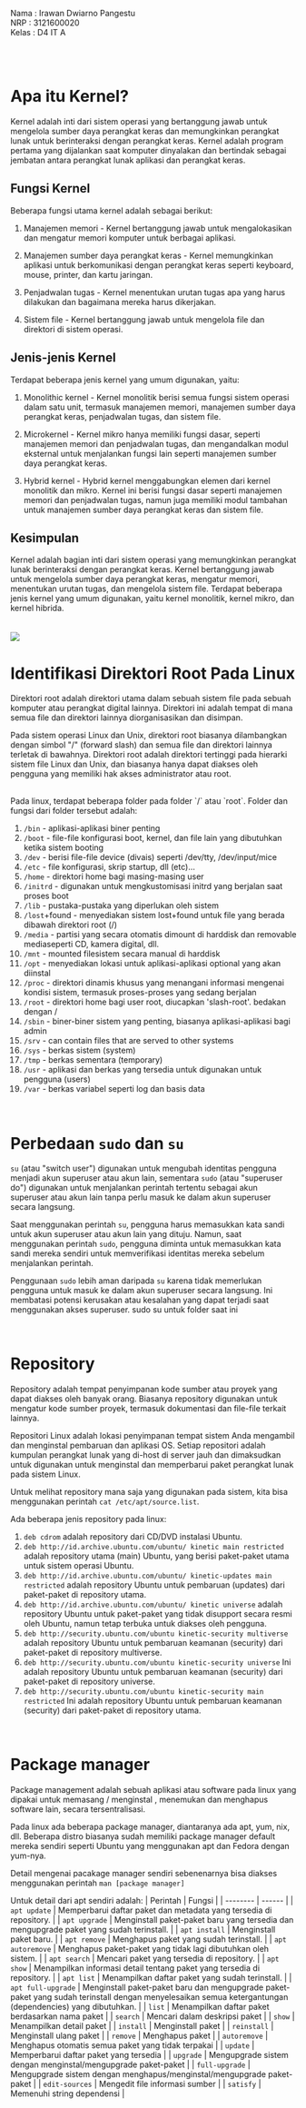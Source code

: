 Nama : Irawan Dwiarno Pangestu<br/>
NRP : 3121600020<br/>
Kelas : D4 IT A

<br/>
<br/>

# Apa itu Kernel?

Kernel adalah inti dari sistem operasi yang bertanggung jawab untuk mengelola sumber daya perangkat keras dan memungkinkan perangkat lunak untuk berinteraksi dengan perangkat keras. Kernel adalah program pertama yang dijalankan saat komputer dinyalakan dan bertindak sebagai jembatan antara perangkat lunak aplikasi dan perangkat keras.

## Fungsi Kernel

Beberapa fungsi utama kernel adalah sebagai berikut:

1. Manajemen memori - Kernel bertanggung jawab untuk mengalokasikan dan mengatur memori komputer untuk berbagai aplikasi.

2. Manajemen sumber daya perangkat keras - Kernel memungkinkan aplikasi untuk berkomunikasi dengan perangkat keras seperti keyboard, mouse, printer, dan kartu jaringan.

3. Penjadwalan tugas - Kernel menentukan urutan tugas apa yang harus dilakukan dan bagaimana mereka harus dikerjakan.

4. Sistem file - Kernel bertanggung jawab untuk mengelola file dan direktori di sistem operasi.

## Jenis-jenis Kernel

Terdapat beberapa jenis kernel yang umum digunakan, yaitu:

1. Monolithic kernel - Kernel monolitik berisi semua fungsi sistem operasi dalam satu unit, termasuk manajemen memori, manajemen sumber daya perangkat keras, penjadwalan tugas, dan sistem file.

2. Microkernel - Kernel mikro hanya memiliki fungsi dasar, seperti manajemen memori dan penjadwalan tugas, dan mengandalkan modul eksternal untuk menjalankan fungsi lain seperti manajemen sumber daya perangkat keras.

3. Hybrid kernel - Hybrid kernel menggabungkan elemen dari kernel monolitik dan mikro. Kernel ini berisi fungsi dasar seperti manajemen memori dan penjadwalan tugas, namun juga memiliki modul tambahan untuk manajemen sumber daya perangkat keras dan sistem file.

## Kesimpulan

Kernel adalah bagian inti dari sistem operasi yang memungkinkan perangkat lunak berinteraksi dengan perangkat keras. Kernel bertanggung jawab untuk mengelola sumber daya perangkat keras, mengatur memori, menentukan urutan tugas, dan mengelola sistem file. Terdapat beberapa jenis kernel yang umum digunakan, yaitu kernel monolitik, kernel mikro, dan kernel hibrida.
<br/><br/><br/>
![](assets/1.png)

# Identifikasi Direktori Root Pada Linux

Direktori root adalah direktori utama dalam sebuah sistem file pada sebuah komputer atau perangkat digital lainnya. Direktori ini adalah tempat di mana semua file dan direktori lainnya diorganisasikan dan disimpan.

Pada sistem operasi Linux dan Unix, direktori root biasanya dilambangkan dengan simbol "/" (forward slash) dan semua file dan direktori lainnya terletak di bawahnya. Direktori root adalah direktori tertinggi pada hierarki sistem file Linux dan Unix, dan biasanya hanya dapat diakses oleh pengguna yang memiliki hak akses administrator atau root.

<br/>
Pada linux, terdapat beberapa folder pada folder `/` atau `root`. Folder dan fungsi dari folder tersebut adalah:

1. `/bin` - aplikasi-aplikasi biner penting
2. `/boot` - file-file konfigurasi boot, kernel, dan file lain yang dibutuhkan ketika sistem booting
3. `/dev` - berisi file-file device (divais) seperti /dev/tty, /dev/input/mice
4. `/etc` - file konfigurasi, skrip startup, dll (etc)...
5. `/home` - direktori home bagi masing-masing user
6. `/initrd` - digunakan untuk mengkustomisasi initrd yang berjalan saat proses boot
7. `/lib` - pustaka-pustaka yang diperlukan oleh sistem
8. `/lost`+found - menyediakan sistem lost+found untuk file yang berada dibawah direktori root (/)
9. `/media` - partisi yang secara otomatis dimount di harddisk dan removable mediaseperti CD, kamera digital, dll.
10. `/mnt` - mounted filesistem secara manual di harddisk
11. `/opt` - menyediakan lokasi untuk aplikasi-aplikasi optional yang akan diinstal
12. `/proc` - direktori dinamis khusus yang menangani informasi mengenai kondisi sistem, termasuk proses-proses yang sedang berjalan
13. `/root` - direktori home bagi user root, diucapkan 'slash-root'. bedakan dengan /
14. `/sbin` - biner-biner sistem yang penting, biasanya aplikasi-aplikasi bagi admin
15. `/srv` - can contain files that are served to other systems
16. `/sys` - berkas sistem (system)
17. `/tmp` - berkas sementara (temporary)
18. `/usr` - aplikasi dan berkas yang tersedia untuk digunakan untuk pengguna (users)
19. `/var` - berkas variabel seperti log dan basis data

<br/>

# Perbedaan `sudo` dan `su`

`su` (atau "switch user") digunakan untuk mengubah identitas pengguna menjadi akun superuser atau akun lain, sementara `sudo` (atau "superuser do") digunakan untuk menjalankan perintah tertentu sebagai akun superuser atau akun lain tanpa perlu masuk ke dalam akun superuser secara langsung.

Saat menggunakan perintah `su`, pengguna harus memasukkan kata sandi untuk akun superuser atau akun lain yang dituju. Namun, saat menggunakan perintah `sudo`, pengguna diminta untuk memasukkan kata sandi mereka sendiri untuk memverifikasi identitas mereka sebelum menjalankan perintah.

Penggunaan `sudo` lebih aman daripada `su` karena tidak memerlukan pengguna untuk masuk ke dalam akun superuser secara langsung. Ini membatasi potensi kerusakan atau kesalahan yang dapat terjadi saat menggunakan akses superuser. sudo su untuk folder saat ini

<br/>

# Repository

Repository adalah tempat penyimpanan kode sumber atau proyek yang dapat diakses oleh banyak orang. Biasanya repository digunakan untuk mengatur kode sumber proyek, termasuk dokumentasi dan file-file terkait lainnya.

Repositori Linux adalah lokasi penyimpanan tempat sistem Anda mengambil dan menginstal pembaruan dan aplikasi OS. Setiap repositori adalah kumpulan perangkat lunak yang di-host di server jauh dan dimaksudkan untuk digunakan untuk menginstal dan memperbarui paket perangkat lunak pada sistem Linux.

Untuk melihat repository mana saja yang digunakan pada sistem, kita bisa menggunakan perintah `cat /etc/apt/source.list`.

Ada beberapa jenis repository pada linux:

1. `deb cdrom` adalah repository dari CD/DVD instalasi Ubuntu.
2. `deb http://id.archive.ubuntu.com/ubuntu/ kinetic main restricted` adalah repository utama (main) Ubuntu, yang berisi paket-paket utama untuk sistem operasi Ubuntu.
3. `deb http://id.archive.ubuntu.com/ubuntu/ kinetic-updates main restricted` adalah repository Ubuntu untuk pembaruan (updates) dari paket-paket di repository utama.
4. `deb http://id.archive.ubuntu.com/ubuntu/ kinetic universe` adalah repository Ubuntu untuk paket-paket yang tidak disupport secara resmi oleh Ubuntu, namun tetap terbuka untuk diakses oleh pengguna.
5. `deb http://security.ubuntu.com/ubuntu kinetic-security multiverse` adalah repository Ubuntu untuk pembaruan keamanan (security) dari paket-paket di repository multiverse.
6. `deb http://security.ubuntu.com/ubuntu kinetic-security universe` Ini adalah repository Ubuntu untuk pembaruan keamanan (security) dari paket-paket di repository universe.
7. `deb http://security.ubuntu.com/ubuntu kinetic-security main restricted` Ini adalah repository Ubuntu untuk pembaruan keamanan (security) dari paket-paket di repository utama.

<br/>

# Package manager

Package management adalah sebuah aplikasi atau software pada linux yang dipakai untuk memasang / menginstal , menemukan dan menghapus software lain, secara tersentralisasi.

Pada linux ada beberapa package manager, diantaranya ada apt, yum, nix, dll. Beberapa distro biasanya sudah memiliki package manager default mereka sendiri seperti Ubuntu yang menggunakan apt dan Fedora dengan yum-nya.

Detail mengenai pacakage manager sendiri sebenenarnya bisa diakses menggunakan perintah `man [package manager]`

Untuk detail dari apt sendiri adalah:
| Perintah | Fungsi |
| -------- | ------ |
| `apt update` | Memperbarui daftar paket dan metadata yang tersedia di repository. |
| `apt upgrade` | Menginstall paket-paket baru yang tersedia dan mengupgrade paket yang sudah terinstall. |
| `apt install` | Menginstall paket baru. |
| `apt remove` | Menghapus paket yang sudah terinstall. |
| `apt autoremove` | Menghapus paket-paket yang tidak lagi dibutuhkan oleh sistem. |
| `apt search` | Mencari paket yang tersedia di repository. |
| `apt show` | Menampilkan informasi detail tentang paket yang tersedia di repository. |
| `apt list` | Menampilkan daftar paket yang sudah terinstall. |
| `apt full-upgrade` | Menginstall paket-paket baru dan mengupgrade paket-paket yang sudah terinstall dengan menyelesaikan semua ketergantungan (dependencies) yang dibutuhkan. |
| `list` | Menampilkan daftar paket berdasarkan nama paket |
| `search` | Mencari dalam deskripsi paket |
| `show` | Menampilkan detail paket |
| `install` | Menginstall paket |
| `reinstall` | Menginstall ulang paket |
| `remove` | Menghapus paket |
| `autoremove` | Menghapus otomatis semua paket yang tidak terpakai |
| `update` | Memperbarui daftar paket yang tersedia |
| `upgrade` | Mengupgrade sistem dengan menginstal/mengupgrade paket-paket |
| `full-upgrade` | Mengupgrade sistem dengan menghapus/menginstal/mengupgrade paket-paket |
| `edit-sources` | Mengedit file informasi sumber |
| `satisfy` | Memenuhi string dependensi |
